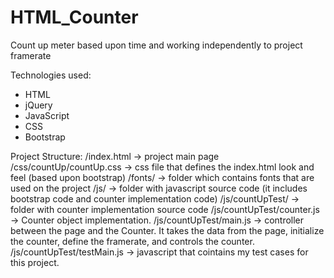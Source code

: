 # HTML_Counter
Count up meter based upon time and working independently to project framerate


Technologies used: 
- HTML
- jQuery
- JavaScript
- CSS
- Bootstrap


Project Structure:
/index.html -> project main page
/css/countUp/countUp.css -> css file that defines the index.html look and feel (based upon bootstrap)
/fonts/ -> folder which contains fonts that are used on the project
/js/ -> folder with javascript source code (it includes bootstrap code and counter implementation code)
/js/countUpTest/ -> folder with counter implementation source code
/js/countUpTest/counter.js -> Counter object implementation. 
/js/countUpTest/main.js -> controller between the page and the Counter. It takes the data from the page, initialize the counter,
define the framerate, and controls the counter.
/js/countUpTest/testMain.js -> javascript that cointains my test cases for this project.
